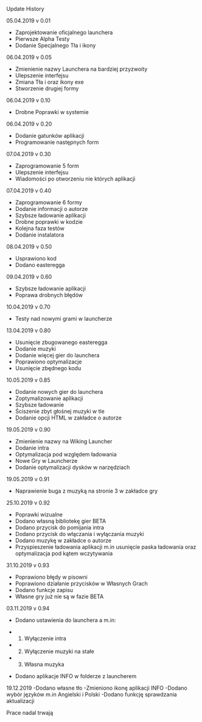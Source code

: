 Update History 

05.04.2019 v 0.01
- Zaprojektowanie oficjalnego launchera 
- Pierwsze Alpha Testy
- Dodanie Specjalnego Tła i ikony


06.04.2019 v 0.05
- Zmienienie nazwy Launchera na bardziej przyzwoity
- Ulepszenie interfejsu
- Zmiana Tła i oraz ikony exe
- Stworzenie drugiej formy


06.04.2019 v 0.10
- Drobne Poprawki w systemie


06.04.2019 v 0.20
- Dodanie gatunków aplikacji
- Programowanie następnych form


07.04.2019 v 0.30
- Zaprogramowanie 5 form 
- Ulepszenie interfejsu
- Wiadomości po otworzeniu nie których aplikacji


07.04.2019 v 0.40
- Zaprogramowanie 6 formy
- Dodanie informacji o autorze
- Szybsze ładowanie aplikacji
- Drobne poprawki w kodzie
- Kolejna faza testów
- Dodanie instalatora


08.04.2019 v 0.50
- Usprawiono kod
- Dodano easteregga


09.04.2019 v 0.60
- Szybsze ładowanie aplikacji
- Poprawa drobnych błędów


10.04.2019 v 0.70
- Testy nad nowymi grami w launcherze


13.04.2019 v 0.80
- Usunięcie zbugowanego easteregga
- Dodanie muzyki
- Dodanie więcej gier do launchera
- Poprawiono optymalizacje
- Usunięcie zbędnego kodu


10.05.2019 v 0.85
- Dodanie nowych gier do launchera
- Zoptymalizowanie aplikacji
- Szybsze ładowanie
- Ściszenie zbyt głośnej muzyki w tle
- Dodanie opcji HTML w zakładce o autorze


19.05.2019 v 0.90
- Zmienienie nazwy na Wiking Launcher
- Dodanie intra
- Optymalizacja pod względem ładowania
- Nowe Gry w Launcherze
- Dodanie optymalizacji dysków w narzędziach


19.05.2019 v 0.91
- Naprawienie buga z muzyką na stronie 3 w zakładce gry


25.10.2019 v 0.92
- Poprawki wizualne
- Dodano własną bibliotekę gier BETA
- Dodano przycisk do pomijania intra
- Dodano przycisk do włączania i wyłączania muzyki
- Dodano muzykę w zakładce o autorze
- Przyspieszenie ładowania aplikacji m.in usunięcie paska ładowania oraz optymalizacja pod kątem wczytywania


31.10.2019 v 0.93
- Poprawiono błędy w pisowni
- Poprawiono działanie przycisków w Własnych Grach
- Dodano funkcje zapisu
- Własne gry już nie są w fazie BETA

03.11.2019 v 0.94
- Dodano ustawienia do launchera a m.in:
- 1. Wyłączenie intra
- 2. Wyłączenie muzyki na stałe
- 3. Własna muzyka

- Dodano aplikacje INFO w folderze z launcherem

19.12.2019
-Dodano własne tło
-Zmieniono ikonę aplikacji INFO
-Dodano wybór języków m.in Angielski i Polski
-Dodano funkcję sprawdzania aktualizacji
 
Prace nadal trwają
